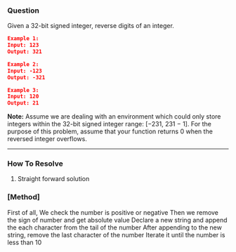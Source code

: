 ### Question

Given a 32-bit signed integer, reverse digits of an integer.

```json
Example 1:
Input: 123
Output: 321

Example 2:
Input: -123
Output: -321

Example 3:
Input: 120
Output: 21
```

**Note:**
Assume we are dealing with an environment which could only store integers within the 32-bit signed integer range: [−231,  231 − 1]. For the purpose of this problem, assume that your function returns 0 when the reversed integer overflows.

***

### How To Resolve
1. Straight forward solution

### [Method]

First of all, We check the number is positive or negative
Then we remove the sign of number and get absolute value
Declare a new string and append the each character from the tail of the number
After appending to the new string, remove the last character of the number 
Iterate it until the number is less than 10
 
